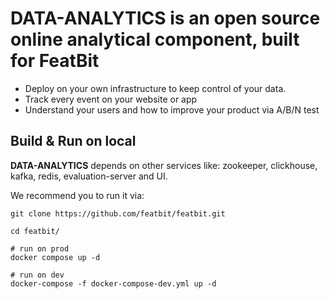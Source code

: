 # DATA-ANALYTICS is an open source online analytical component, built for FeatBit

* Deploy on your own infrastructure to keep control of your data.
* Track every event on your website or app
* Understand your users and how to improve your product via A/B/N test

## Build & Run on local

**DATA-ANALYTICS** depends on other services like: zookeeper, clickhouse, kafka, redis, evaluation-server and UI.

We recommend you to run it via:

```
git clone https://github.com/featbit/featbit.git

cd featbit/

# run on prod
docker compose up -d

# run on dev
docker-compose -f docker-compose-dev.yml up -d      

```
